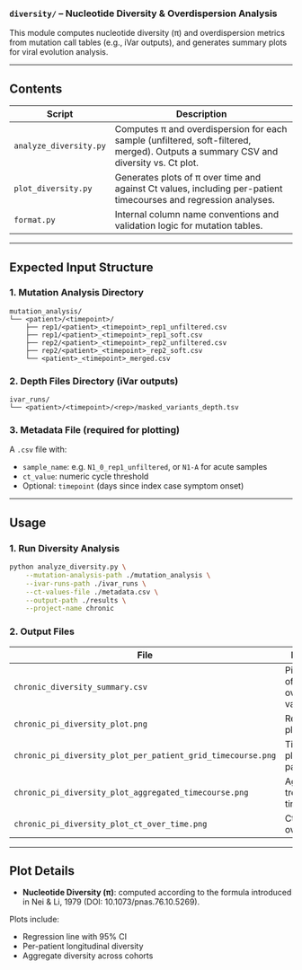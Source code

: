 ### `diversity/` – Nucleotide Diversity & Overdispersion Analysis

This module computes nucleotide diversity (π) and overdispersion metrics from mutation call tables (e.g., iVar outputs), and generates summary plots for viral evolution analysis.

---

## Contents

| Script                 | Description                                                                                                                         |
| ---------------------- | ----------------------------------------------------------------------------------------------------------------------------------- |
| `analyze_diversity.py` | Computes π and overdispersion for each sample (unfiltered, soft-filtered, merged). Outputs a summary CSV and diversity vs. Ct plot. |
| `plot_diversity.py`    | Generates plots of π over time and against Ct values, including per-patient timecourses and regression analyses.                    |
| `format.py`            | Internal column name conventions and validation logic for mutation tables.                                                          |

---

## Expected Input Structure

### 1. Mutation Analysis Directory

```
mutation_analysis/
└── <patient>/<timepoint>/
    ├── rep1/<patient>_<timepoint>_rep1_unfiltered.csv
    ├── rep1/<patient>_<timepoint>_rep1_soft.csv
    ├── rep2/<patient>_<timepoint>_rep2_unfiltered.csv
    ├── rep2/<patient>_<timepoint>_rep2_soft.csv
    └── <patient>_<timepoint>_merged.csv
```

### 2. Depth Files Directory (iVar outputs)

```
ivar_runs/
└── <patient>/<timepoint>/<rep>/masked_variants_depth.tsv
```

### 3. Metadata File (required for plotting)

A `.csv` file with:

* `sample_name`: e.g. `N1_0_rep1_unfiltered`, or `N1-A` for acute samples
* `ct_value`: numeric cycle threshold
* Optional: `timepoint` (days since index case symptom onset)

---

## Usage

### 1. Run Diversity Analysis

```bash
python analyze_diversity.py \
    --mutation-analysis-path ./mutation_analysis \
    --ivar-runs-path ./ivar_runs \
    --ct-values-file ./metadata.csv \
    --output-path ./results \
    --project-name chronic
```

### 2. Output Files

| File                                                        | Description                                  |
| ----------------------------------------------------------- | -------------------------------------------- |
| `chronic_diversity_summary.csv`                             | Pivoted table of π and overdispersion values |
| `chronic_pi_diversity_plot.png`                             | Regression plot of π vs. Ct                  |
| `chronic_pi_diversity_plot_per_patient_grid_timecourse.png` | Timecourse π plots per patient               |
| `chronic_pi_diversity_plot_aggregated_timecourse.png`       | Aggregate π trends over time                 |
| `chronic_pi_diversity_plot_ct_over_time.png`                | Ct trajectories over time                    |

---

## Plot Details

* **Nucleotide Diversity (π)**: computed according to the formula introduced in Nei & Li, 1979 (DOI: 10.1073/pnas.76.10.5269).

Plots include:

* Regression line with 95% CI
* Per-patient longitudinal diversity
* Aggregate diversity across cohorts


